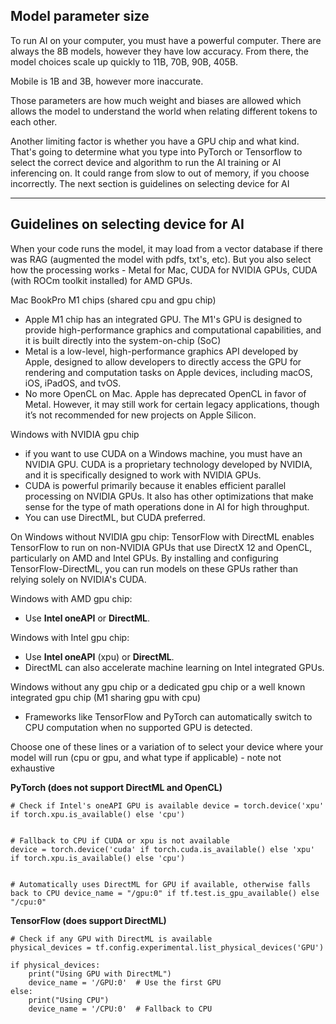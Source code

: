 ## Model parameter size

To run AI on your computer, you must have a powerful computer. There are always the 8B models, however they have low accuracy. From there, the model choices scale up quickly to 11B, 70B, 90B, 405B. 

Mobile is 1B and 3B, however more inaccurate.

Those parameters are how much weight and biases are allowed which allows the model to understand the world when relating different tokens to each other.

Another limiting factor is whether you have a GPU chip and what kind. That's going to determine what you type into PyTorch or Tensorflow to select the correct device and algorithm to run the AI training or AI inferencing on. It could range from slow to out of memory, if you choose incorrectly. The next section is guidelines on selecting device for AI

---

## Guidelines on selecting device for AI


When your code runs the model, it may load from a vector database if there was RAG (augmented the model with pdfs, txt's, etc). But you also select how the processing works -  Metal for Mac, CUDA for NVIDIA GPUs, CUDA (with ROCm toolkit installed) for AMD GPUs.

Mac BookPro M1 chips (shared cpu and gpu chip)
- Apple M1 chip has an integrated GPU. The M1's GPU is designed to provide high-performance graphics and computational capabilities, and it is built directly into the system-on-chip (SoC)
- Metal is a low-level, high-performance graphics API developed by Apple, designed to allow developers to directly access the GPU for rendering and computation tasks on Apple devices, including macOS, iOS, iPadOS, and tvOS.
- No more OpenCL on Mac. Apple has deprecated OpenCL in favor of Metal. However, it may still work for certain legacy applications, though it’s not recommended for new projects on Apple Silicon.

Windows with NVIDIA gpu chip
- if you want to use CUDA on a Windows machine, you must have an NVIDIA GPU. CUDA is a proprietary technology developed by NVIDIA, and it is specifically designed to work with NVIDIA GPUs.
- CUDA is powerful primarily because it enables efficient parallel processing on NVIDIA GPUs. It also has other optimizations that make sense for the type of math operations done in AI for high throughput.
- You can use DirectML, but CUDA preferred.

On Windows without NVIDIA gpu chip: TensorFlow with DirectML enables TensorFlow to run on non-NVIDIA GPUs that use DirectX 12 and OpenCL, particularly on AMD and Intel GPUs. By installing and configuring TensorFlow-DirectML, you can run models on these GPUs rather than relying solely on NVIDIA's CUDA.

Windows with AMD gpu chip:
- Use **Intel oneAPI** or **DirectML**. 

Windows with Intel gpu chip:
- Use **Intel oneAPI** (xpu) or **DirectML**. 
- DirectML can also accelerate machine learning on Intel integrated GPUs.

Windows without any gpu chip or a dedicated gpu chip or a well known integrated gpu chip (M1 sharing gpu with cpu)
- Frameworks like TensorFlow and PyTorch can automatically switch to CPU computation when no supported GPU is detected.

Choose one of these lines or a variation of to select your device where your model will run (cpu or gpu, and what type if applicable) - note not exhaustive

**PyTorch (does not support DirectML and OpenCL)**
```
# Check if Intel's oneAPI GPU is available device = torch.device('xpu' if torch.xpu.is_available() else 'cpu')


# Fallback to CPU if CUDA or xpu is not available
device = torch.device('cuda' if torch.cuda.is_available() else 'xpu' if torch.xpu.is_available() else 'cpu')


# Automatically uses DirectML for GPU if available, otherwise falls back to CPU device_name = "/gpu:0" if tf.test.is_gpu_available() else "/cpu:0"

```


**TensorFlow (does support DirectML)**
```
# Check if any GPU with DirectML is available
physical_devices = tf.config.experimental.list_physical_devices('GPU')

if physical_devices:
    print("Using GPU with DirectML")
    device_name = '/GPU:0'  # Use the first GPU
else:
    print("Using CPU")
    device_name = '/CPU:0'  # Fallback to CPU
```
